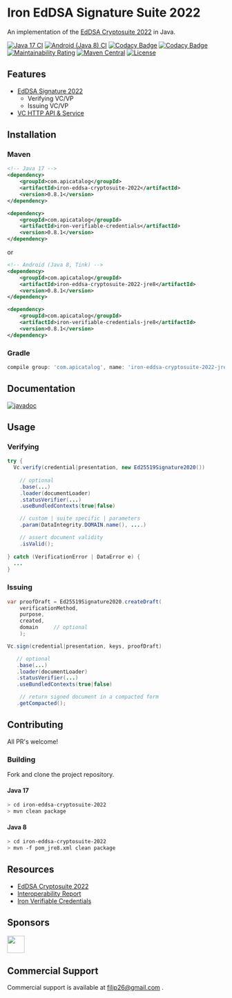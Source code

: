 # Iron EdDSA Signature Suite 2022

An implementation of the [EdDSA Cryptosuite 2022](https://www.w3.org/TR/vc-di-eddsa/#eddsa-2022) in Java.

[![Java 17 CI](https://github.com/filip26/iron-eddsa-cryptosuite-2022/actions/workflows/java17-build.yml/badge.svg)](https://github.com/filip26/iron-eddsa-cryptosuite-2022/actions/workflows/java17-build.yml)
[![Android (Java 8) CI](https://github.com/filip26/iron-eddsa-cryptosuite-2022/actions/workflows/java8-build.yml/badge.svg)](https://github.com/filip26/iron-eddsa-cryptosuite-2022/actions/workflows/java8-build.yml)
[![Codacy Badge](https://app.codacy.com/project/badge/Grade/806688cdb1d248e8b5cc2a67f6c2f0f8)](https://www.codacy.com/gh/filip26/iron-eddsa-cryptosuite-2022/dashboard?utm_source=github.com&amp;utm_medium=referral&amp;utm_content=filip26/iron-eddsa-cryptosuite-2022&amp;utm_campaign=Badge_Grade)
[![Codacy Badge](https://app.codacy.com/project/badge/Coverage/806688cdb1d248e8b5cc2a67f6c2f0f8)](https://www.codacy.com/gh/filip26/iron-eddsa-cryptosuite-2022/dashboard?utm_source=github.com&utm_medium=referral&utm_content=filip26/iron-eddsa-cryptosuite-2022&utm_campaign=Badge_Coverage)
[![Maintainability Rating](https://sonarcloud.io/api/project_badges/measure?project=filip26_iron-eddsa-cryptosuite-2022&metric=sqale_rating)](https://sonarcloud.io/dashboard?id=filip26_iron-eddsa-cryptosuite-2022)
[![Maven Central](https://img.shields.io/maven-central/v/com.apicatalog/iron-eddsa-cryptosuite-2022.svg?label=Maven%20Central)](https://search.maven.org/search?q=g:%22com.apicatalog%22%20AND%20a:%22iron-eddsa-cryptosuite-2022%22)
[![License](https://img.shields.io/badge/License-Apache%202.0-blue.svg)](https://opensource.org/licenses/Apache-2.0)

## Features
* [EdDSA Signature 2022](https://www.w3.org/TR/vc-di-eddsa/#eddsa-2022)
  * Verifying VC/VP
  * Issuing VC/VP
* [VC HTTP API & Service](https://github.com/filip26/iron-vc-api)

## Installation

### Maven

```xml
<!-- Java 17 -->
<dependency>
    <groupId>com.apicatalog</groupId>
    <artifactId>iron-eddsa-cryptosuite-2022</artifactId>
    <version>0.8.1</version>
</dependency>

<dependency>
    <groupId>com.apicatalog</groupId>
    <artifactId>iron-verifiable-credentials</artifactId>
    <version>0.8.1</version>
</dependency>
```

or

```xml
<!-- Android (Java 8, Tink) -->
<dependency>
    <groupId>com.apicatalog</groupId>
    <artifactId>iron-eddsa-cryptosuite-2022-jre8</artifactId>
    <version>0.8.1</version>
</dependency>

<dependency>
    <groupId>com.apicatalog</groupId>
    <artifactId>iron-verifiable-credentials-jre8</artifactId>
    <version>0.8.1</version>
</dependency>
```

### Gradle

```gradle
compile group: 'com.apicatalog', name: 'iron-eddsa-cryptosuite-2022-jre8', version: '0.8.1'
```

## Documentation

[![javadoc](https://javadoc.io/badge2/com.apicatalog/iron-eddsa-cryptosuite-2022/javadoc.svg)](https://javadoc.io/doc/com.apicatalog/iron-eddsa-cryptosuite-2022)

## Usage

### Verifying 

```java
try {
  Vc.verify(credential|presentation, new Ed25519Signature2020())
      
    // optional
    .base(...)
    .loader(documentLoader) 
    .statusVerifier(...)
    .useBundledContexts(true|false)

    // custom | suite specific | parameters
    .param(DataIntegrity.DOMAIN.name(), ....)

    // assert document validity
    .isValid();
    
} catch (VerificationError | DataError e) {
  ...
}

```

### Issuing

```java
var proofDraft = Ed25519Signature2020.createDraft(
    verificationMethod,
    purpose,
    created,    
    domain     // optional
    );

Vc.sign(credential|presentation, keys, proofDraft)

   // optional
   .base(...)
   .loader(documentLoader) 
   .statusVerifier(...)
   .useBundledContexts(true|false)

    // return signed document in a compacted form
   .getCompacted();

```

## Contributing

All PR's welcome!

### Building

Fork and clone the project repository.

#### Java 17
```bash
> cd iron-eddsa-cryptosuite-2022
> mvn clean package
```

#### Java 8
```bash
> cd iron-eddsa-cryptosuite-2022
> mvn -f pom_jre8.xml clean package
```

## Resources
* [EdDSA Cryptosuite 2022](https://www.w3.org/TR/vc-di-eddsa/#eddsa-2022)
* [Interoperability Report](https://w3c-ccg.github.io/di-ed25519signature2020-test-suite/)
* [Iron Verifiable Credentials](https://github.com/filip26/iron-verifiable-credentials)

## Sponsors

<a href="https://github.com/digitalbazaar">
  <img src="https://avatars.githubusercontent.com/u/167436?s=200&v=4" width="40" />
</a> 

## Commercial Support
Commercial support is available at filip26@gmail.com
.